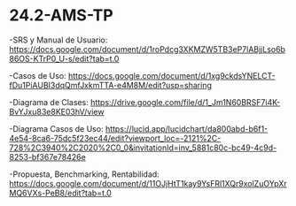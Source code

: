 # 24.2-AMS-TP
 
-SRS y Manual de Usuario: https://docs.google.com/document/d/1roPdcg3XKMZW5TB3eP7lABjjLso6b86OS-KTrP0_U-s/edit?tab=t.0

-Casos de Uso: https://docs.google.com/document/d/1xg9ckdsYNELCT-fDu1PiAUBI3dqQmfJxkmTTA-e4M8M/edit?usp=sharing

-Diagrama de Clases: https://drive.google.com/file/d/1_Jm1N60BRSF7i4K-BvYJxu83e8KE03hV/view

-Diagrama Casos de Uso: https://lucid.app/lucidchart/da800abd-b6f1-4e54-8ca6-75dc5f23ec44/edit?viewport_loc=-2121%2C-728%2C3940%2C2020%2C0_0&invitationId=inv_5881c80c-bc49-4c9d-8253-bf367e78426e

-Propuesta, Benchmarking, Rentabilidad: https://docs.google.com/document/d/11OJjHtT1kay9YsFRl1XQr9xolZuOYpXrMQ6VXs-PeB8/edit?tab=t.0
